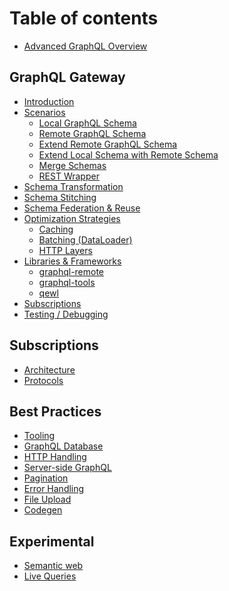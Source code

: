 # Table of contents

* [Advanced GraphQL Overview](README.md)

## GraphQL Gateway

* [Introduction]()
* [Scenarios](scenarios.md)
  * [Local GraphQL Schema]()
  * [Remote GraphQL Schema]()
  * [Extend Remote GraphQL Schema]()
  * [Extend Local Schema with Remote Schema]()
  * [Merge Schemas](scenarios/merge-schemas.md)
  * [REST Wrapper]()
* [Schema Transformation](schema-transformation.md)
* [Schema Stitching]()
* [Schema Federation & Reuse]()
* [Optimization Strategies]()
  * [Caching]()
  * [Batching (DataLoader)]()
  * [HTTP Layers]()
* [Libraries & Frameworks]()
  * [graphql-remote]()
  * [graphql-tools]()
  * [qewl]()
* [Subscriptions]()
* [Testing / Debugging]()

## Subscriptions

* [Architecture]()
* [Protocols]()

## Best Practices

* [Tooling]()
* [GraphQL Database]()
* [HTTP Handling]()
* [Server-side GraphQL]()
* [Pagination]()
* [Error Handling]()
* [File Upload]()
* [Codegen]()

## Experimental

* [Semantic web]()
* [Live Queries]()